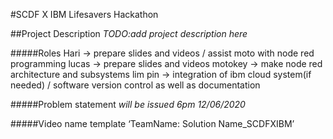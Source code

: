 
#SCDF X IBM Lifesavers Hackathon 

##Project Description
 *TODO:add project description here*

#####Roles
 Hari -> prepare slides and videos / assist moto with node red programming
 lucas -> prepare slides and videos 
 motokey -> make node red architecture and subsystems
 lim pin -> integration of ibm cloud system(if needed) / software version control as well as documentation

#####Problem statement
 *will be issued 6pm 12/06/2020*

#####Video name template
‘TeamName: Solution Name_SCDFXIBM’


